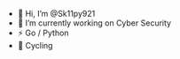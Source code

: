 - 👋 Hi, I’m @Sk11py921
- 🔭 I’m currently working on Cyber Security
- ⚡ Go / Python
- 🏃 Cycling 

<!---
Sk11py921/Sk11py921 is a ✨ special ✨ repository because its `README.md` (this file) appears on your GitHub profile.
You can click the Preview link to take a look at your changes.
--->
